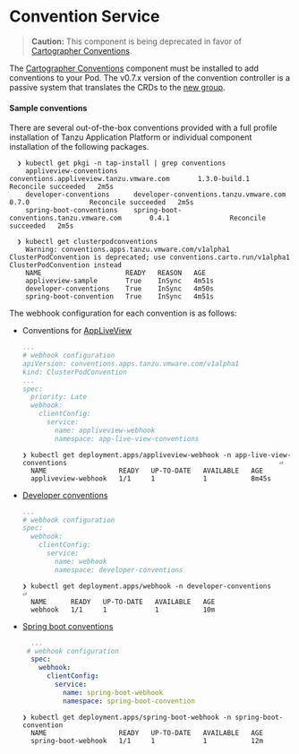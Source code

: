 # Convention Service 

>**Caution:** This component is being deprecated in favor of [Cartographer Conventions](../cartographer-conventions/about.md).

The [Cartographer Conventions](../cartographer-conventions/about.md) component must be installed to add conventions to your Pod.
The v0.7.x version of the convention controller is a passive system that translates the CRDs to the [new group](../cartographer-conventions/reference/pod-intent.md).


#### <a id="ootb-conventions"></a> Sample conventions  
There are several out-of-the-box conventions provided with a full profile installation of Tanzu Application Platform or individual component installation of the following packages.
  
  ```shell 
    ❯ kubectl get pkgi -n tap-install | grep conventions
      appliveview-conventions    conventions.appliveview.tanzu.vmware.com       1.3.0-build.1       Reconcile succeeded   2m5s
      developer-conventions      developer-conventions.tanzu.vmware.com         0.7.0               Reconcile succeeded   2m5s
      spring-boot-conventions    spring-boot-conventions.tanzu.vmware.com       0.4.1               Reconcile succeeded   2m5s

    ❯ kubectl get clusterpodconventions
      Warning: conventions.apps.tanzu.vmware.com/v1alpha1 ClusterPodConvention is deprecated; use conventions.carto.run/v1alpha1 ClusterPodConvention instead
      NAME                     READY   REASON   AGE
      appliveview-sample       True    InSync   4m51s
      developer-conventions    True    InSync   4m50s
      spring-boot-convention   True    InSync   4m51s
  ```

The webhook configuration for each convention is as follows:

+ Conventions for [AppLiveView](../app-live-view/about-app-live-view.hbs.md)

  ```yaml
  ...
  # webhook configuration
  apiVersion: conventions.apps.tanzu.vmware.com/v1alpha1
  kind: ClusterPodConvention
  ...
  spec:
    priority: Late
    webhook:
      clientConfig:
        service:
          name: appliveview-webhook
          namespace: app-live-view-conventions
  ```
  
  ```shell
  ❯ kubectl get deployment.apps/appliveview-webhook -n app-live-view-conventions                                                     ⏎
    NAME                  READY   UP-TO-DATE   AVAILABLE   AGE
    appliveview-webhook   1/1     1            1           8m45s
  ```
  
+ [Developer conventions](../developer-conventions/about.hbs.md)

  ```yaml
  ...
  # webhook configuration
  spec:
    webhook:
      clientConfig:
        service:
          name: webhook
          namespace: developer-conventions
  ```
  
  ```shell
  ❯ kubectl get deployment.apps/webhook -n developer-conventions                                                                     ⏎
    NAME      READY   UP-TO-DATE   AVAILABLE   AGE
    webhook   1/1     1            1           10m
  ```

+ [Spring boot conventions](../spring-boot-conventions/reference/CONVENTIONS.hbs.md)

  ``` yaml
    ...
   # webhook configuration
    spec:
      webhook:
        clientConfig:
          service:
            name: spring-boot-webhook
            namespace: spring-boot-convention
    ```

    ```shell
    ❯ kubectl get deployment.apps/spring-boot-webhook -n spring-boot-convention
      NAME                  READY   UP-TO-DATE   AVAILABLE   AGE
      spring-boot-webhook   1/1     1            1           12m
    ```
